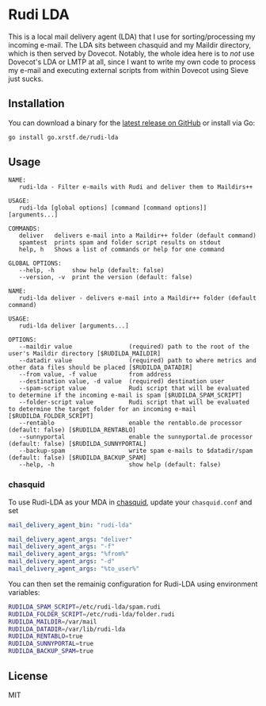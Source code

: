 # Rudi LDA

This is a local mail delivery agent (LDA) that I use for sorting/processing my incoming e-mail.
The LDA sits between chasquid and my Maildir directory, which is then served by Dovecot. Notably,
the whole idea here is to _not_ use Dovecot's LDA or LMTP at all, since I want to write my own
code to process my e-mail and executing external scripts from within Dovecot using Sieve just
sucks.

## Installation

You can download a binary for the [latest release on GitHub](https://github.com/xrstf/rudi-lda/releases)
or install via Go:

```bash
go install go.xrstf.de/rudi-lda
```

## Usage

```
NAME:
   rudi-lda - Filter e-mails with Rudi and deliver them to Maildirs++

USAGE:
   rudi-lda [global options] [command [command options]] [arguments...]

COMMANDS:
   deliver   delivers e-mail into a Maildir++ folder (default command)
   spamtest  prints spam and folder script results on stdout
   help, h   Shows a list of commands or help for one command

GLOBAL OPTIONS:
   --help, -h     show help (default: false)
   --version, -v  print the version (default: false)
```

```
NAME:
   rudi-lda deliver - delivers e-mail into a Maildir++ folder (default command)

USAGE:
   rudi-lda deliver [arguments...]

OPTIONS:
   --maildir value                (required) path to the root of the user's Maildir directory [$RUDILDA_MAILDIR]
   --datadir value                (required) path to where metrics and other data files should be placed [$RUDILDA_DATADIR]
   --from value, -f value         from address
   --destination value, -d value  (required) destination user
   --spam-script value            Rudi script that will be evaluated to determine if the incoming e-mail is spam [$RUDILDA_SPAM_SCRIPT]
   --folder-script value          Rudi script that will be evaluated to determine the target folder for an incoming e-mail [$RUDILDA_FOLDER_SCRIPT]
   --rentablo                     enable the rentablo.de processor (default: false) [$RUDILDA_RENTABLO]
   --sunnyportal                  enable the sunnyportal.de processor (default: false) [$RUDILDA_SUNNYPORTAL]
   --backup-spam                  write spam e-mails to $datadir/spam (default: false) [$RUDILDA_BACKUP_SPAM]
   --help, -h                     show help (default: false)
```

### chasquid

To use Rudi-LDA as your MDA in [chasquid](https://blitiri.com.ar/p/chasquid/), update your
`chasquid.conf` and set

```yaml
mail_delivery_agent_bin: "rudi-lda"

mail_delivery_agent_args: "deliver"
mail_delivery_agent_args: "-f"
mail_delivery_agent_args: "%from%"
mail_delivery_agent_args: "-d"
mail_delivery_agent_args: "%to_user%"
```

You can then set the remainig configuration for Rudi-LDA using environment variables:

```bash
RUDILDA_SPAM_SCRIPT=/etc/rudi-lda/spam.rudi
RUDILDA_FOLDER_SCRIPT=/etc/rudi-lda/folder.rudi
RUDILDA_MAILDIR=/var/mail
RUDILDA_DATADIR=/var/lib/rudi-lda
RUDILDA_RENTABLO=true
RUDILDA_SUNNYPORTAL=true
RUDILDA_BACKUP_SPAM=true
```

## License

MIT

